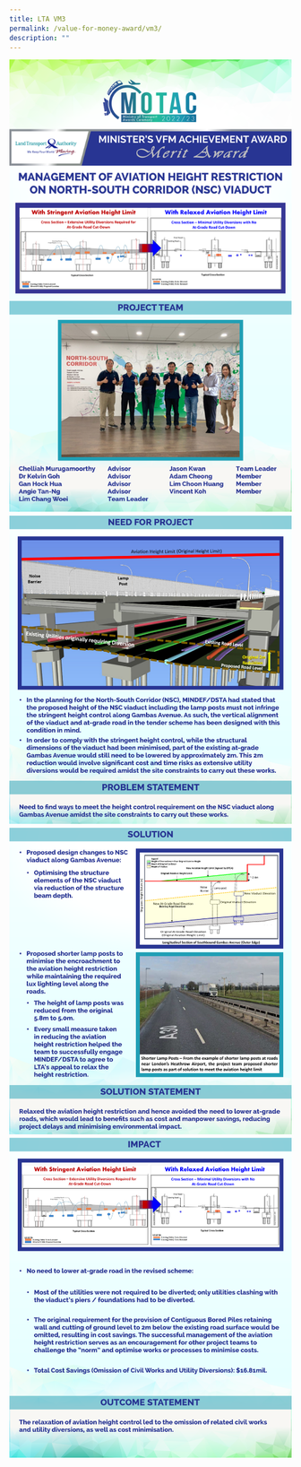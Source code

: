 ```yaml
---
title: LTA VM3
permalink: /value-for-money-award/vm3/
description: ""
---
```

![](/images/VFM/VM3/e-Panel_VM3_v01_Individual%20Award%20Contents%201.png)
![](/images/VFM/VM3/e-Panel_VM3_v01_Individual%20Award%20Contents%202.png)
![](/images/VFM/VM3/e-Panel_VM3_v01_Individual%20Award%20Contents%203.png)
![](/images/VFM/VM3/e-Panel_VM3_v01_Individual%20Award%20Contents%204.png)